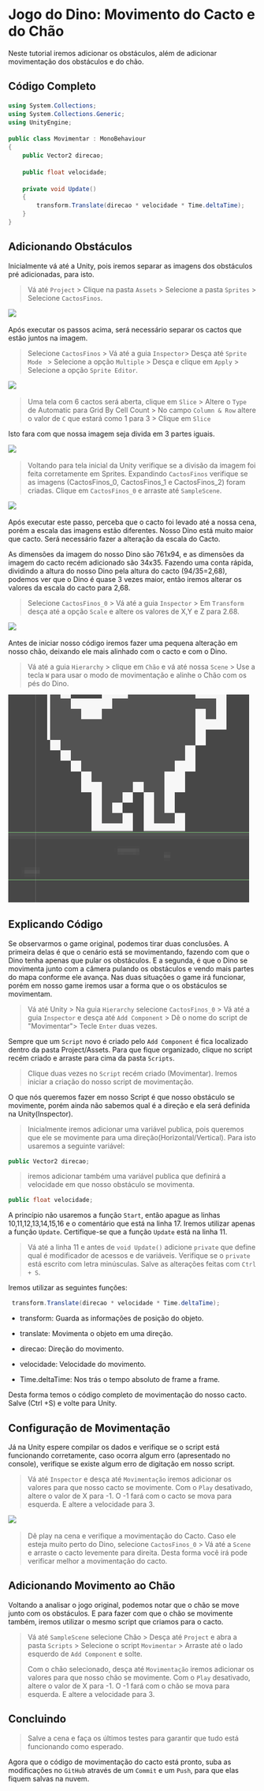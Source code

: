 # Jogo do Dino: Movimento do Cacto e do Chão

Neste tutorial iremos adicionar os obstáculos, além de adicionar movimentação dos obstáculos e do chão.

## Código Completo

```c#
using System.Collections;
using System.Collections.Generic;
using UnityEngine;

public class Movimentar : MonoBehaviour
{
    public Vector2 direcao;

    public float velocidade;

    private void Update()
    {
        transform.Translate(direcao * velocidade * Time.deltaTime);
    }
}

```

## Adicionando Obstáculos

Inicialmente vá até a Unity, pois  iremos separar as imagens dos obstáculos pré adicionadas, para isto.

> Vá até `Project` > Clique na pasta `Assets` > Selecione a pasta `Sprites` > Selecione `CactosFinos`.

![](imagens/Select_Cactos_Finos.PNG)



Após executar os passos acima, será necessário separar os cactos que estão juntos na imagem.

> Selecione `CactosFinos` > Vá até a guia `Inspector`> Desça até `Sprite Mode ` > Selecione a opção `Multiple` > Desça e clique em `Apply` > Selecione a opção `Sprite Editor`.

![](imagens/Sprite_Mode.PNG)

> Uma tela com 6 cactos será aberta, clique em `Slice` > Altere o `Type` de Automatic para Grid By Cell Count > No campo `Column & Row` altere o valor de `C` que estará como 1 para 3 > Clique em `Slice`

Isto fara com que nossa imagem seja divida em 3 partes iguais.

![](imagens/Sprites_Editor.PNG)

> Voltando para tela inicial da Unity verifique se a divisão da imagem foi feita corretamente em Sprites. Expandindo `CactosFinos` verifique se as imagens (CactosFinos_0, CactosFinos_1 e CactosFinos_2) foram criadas. Clique em `CactosFinos_0` e arraste até `SampleScene`.

![](imagens/Sample_Scene.PNG)

Após executar este passo, perceba que o cacto foi levado até a nossa cena, porém a escala das imagens estão diferentes. Nosso Dino está muito maior que cacto. Será necessário fazer a alteração da escala do Cacto. 

As dimensões da imagem do nosso Dino são 761x94, e as dimensões da imagem do cacto recém adicionado são 34x35. Fazendo uma conta rápida, dividindo a altura do nosso Dino pela altura do cacto (94/35=2,68), podemos ver que o Dino é quase 3 vezes maior, então iremos alterar os valores da escala do cacto para 2,68. 

> Selecione `CactosFinos_0` > Vá até a guia `Inspector` > Em `Transform` desça até a opção `Scale` e altere os valores de X,Y e Z para 2.68.

![](imagens/Scale_Cacto.PNG)

Antes de iniciar nosso código iremos fazer uma pequena alteração em nosso chão, deixando ele mais alinhado com o cacto e com o Dino.

> Vá até a guia `Hierarchy` > clique em `Chão` e vá até nossa `Scene` > Use a tecla `W` para usar o modo de movimentação e alinhe o Chão com os pés do Dino.

![](imagens/Alinhando_Chão.PNG)



## Explicando Código

Se observarmos o game original, podemos tirar duas conclusões. A primeira delas é que o cenário está se movimentando, fazendo com que o Dino tenha apenas que pular os obstáculos. E a segunda, é que o Dino se movimenta junto com a câmera pulando os obstáculos e vendo mais partes do mapa conforme ele avança. Nas duas situações o game irá funcionar, porém em nosso game iremos usar a forma que o os obstáculos se movimentam.

> Vá até Unity > Na guia `Hierarchy` selecione `CactosFinos_0` > Vá até a guia `Inspector` e desça até `Add Component` > Dê o nome do script de "Movimentar"> Tecle `Enter` duas vezes.

Sempre que um `Script` novo é criado pelo `Add Component` é fica localizado dentro da pasta Project/Assets. Para que fique organizado, clique no script recém criado e arraste para cima da pasta `Scripts`. 

> Clique duas vezes no `Script` recém criado (Movimentar). Iremos iniciar a criação do nosso script de movimentação.

O que nós queremos fazer em nosso Script é que nosso obstáculo se movimente, porém ainda não sabemos qual é a direção e ela será definida na Unity(Inspector).

> Inicialmente iremos adicionar uma variável publica, pois queremos que ele se movimente para uma direção(Horizontal/Vertical). Para isto usaremos a seguinte variável: 

```c#
public Vector2 direcao;
```

> iremos adicionar também uma variável publica que definirá a velocidade em que nosso obstáculo se movimenta.

```c#
public float velocidade;
```

A princípio não usaremos a função `Start`, então apague as linhas 10,11,12,13,14,15,16 e o comentário que está na linha 17. Iremos utilizar apenas a função `Update`. Certifique-se que a função `Update` está na linha 11. 

> Vá até a linha 11 e antes de `void Update()` adicione `private` que define qual é modificador de acessos e de variáveis. Verifique se o `private` está escrito com letra minúsculas. Salve as alterações feitas com `Ctrl + S`.

Iremos utilizar as seguintes funções:

```C#
 transform.Translate(direcao * velocidade * Time.deltaTime); 
```

* transform: Guarda as informações de posição do objeto.  

* translate: Movimenta o objeto em uma direção.

* direcao: Direção do movimento.
* velocidade: Velocidade do movimento.
* Time.deltaTime: Nos trás o tempo absoluto de frame a frame.

Desta forma temos o código completo de movimentação do nosso cacto. Salve (Ctrl +S) e volte para Unity.

## Configuração de Movimentação

Já na Unity espere compilar os dados e verifique se o script está funcionando corretamente, caso ocorra algum erro (apresentado no console), verifique se existe algum erro de digitação em nosso script.

> Vá até `Inspector` e desça até `Movimentação` iremos adicionar os valores para que nosso cacto se movimente. Com o `Play` desativado, altere o valor de X para -1. O -1 fará com o cacto se mova para esquerda. E altere a velocidade para 3. 

![](imagens/Alteracao_valores.PNG)

> Dê play na cena e verifique a movimentação do Cacto. Caso ele esteja muito perto do Dino, selecione `CactosFinos_0` > Vá até a `Scene` e arraste o cacto levemente para direita. Desta forma você irá pode verificar melhor a movimentação do cacto.

## Adicionando Movimento ao Chão

Voltando a analisar o jogo original, podemos notar que o chão se move junto com os obstáculos. E para fazer com que o chão se movimente também, iremos utilizar o mesmo script que criamos para o cacto.

>  Vá até `SampleScene` selecione Chão > Desça até `Project` e abra a pasta `Scripts` > Selecione o script `Movimentar` > Arraste até o lado esquerdo de `Add Component` e solte. 
>
> Com o chão selecionado, desça até `Movimentação` iremos adicionar os valores para que nosso chão se movimente. Com o `Play` desativado, altere o valor de X para -1. O -1 fará com o chão se mova para esquerda. E altere a velocidade para 3. 



## Concluindo

> Salve a cena e faça os últimos testes para garantir que tudo está funcionando como esperado.

Agora que o código de movimentação do cacto está pronto, suba as modificações no `GitHub` através de um `Commit` e um `Push`, para que elas fiquem salvas na nuvem.